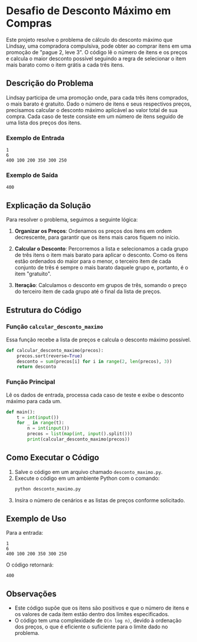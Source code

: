 # Desafio de Desconto Máximo em Compras

Este projeto resolve o problema de cálculo do desconto máximo que Lindsay, uma compradora compulsiva, pode obter ao comprar itens em uma promoção de "pague 2, leve 3". O código lê o número de itens e os preços e calcula o maior desconto possível seguindo a regra de selecionar o item mais barato como o item grátis a cada três itens.

## Descrição do Problema

Lindsay participa de uma promoção onde, para cada três itens comprados, o mais barato é gratuito. Dado o número de itens e seus respectivos preços, precisamos calcular o desconto máximo aplicável ao valor total de sua compra. Cada caso de teste consiste em um número de itens seguido de uma lista dos preços dos itens.

### Exemplo de Entrada

```
1
6
400 100 200 350 300 250
```

### Exemplo de Saída

```
400
```

## Explicação da Solução

Para resolver o problema, seguimos a seguinte lógica:

1. **Organizar os Preços**: Ordenamos os preços dos itens em ordem decrescente, para garantir que os itens mais caros fiquem no início.
  
2. **Calcular o Desconto**: Percorremos a lista e selecionamos a cada grupo de três itens o item mais barato para aplicar o desconto. Como os itens estão ordenados do maior para o menor, o terceiro item de cada conjunto de três é sempre o mais barato daquele grupo e, portanto, é o item "gratuito".

3. **Iteração**: Calculamos o desconto em grupos de três, somando o preço do terceiro item de cada grupo até o final da lista de preços.

## Estrutura do Código

### Função `calcular_desconto_maximo`

Essa função recebe a lista de preços e calcula o desconto máximo possível.

```python
def calcular_desconto_maximo(precos):
    precos.sort(reverse=True)
    desconto = sum(precos[i] for i in range(2, len(precos), 3))
    return desconto
```

### Função Principal

Lê os dados de entrada, processa cada caso de teste e exibe o desconto máximo para cada um.

```python
def main():
    t = int(input())
    for _ in range(t):
        n = int(input())
        precos = list(map(int, input().split()))
        print(calcular_desconto_maximo(precos))
```

## Como Executar o Código

1. Salve o código em um arquivo chamado `desconto_maximo.py`.
2. Execute o código em um ambiente Python com o comando:
   ```bash
   python desconto_maximo.py
   ```
3. Insira o número de cenários e as listas de preços conforme solicitado.

## Exemplo de Uso

Para a entrada:
```
1
6
400 100 200 350 300 250
```

O código retornará:
```
400
```

## Observações

- Este código supõe que os itens são positivos e que o número de itens e os valores de cada item estão dentro dos limites especificados.
- O código tem uma complexidade de `O(n log n)`, devido à ordenação dos preços, o que é eficiente o suficiente para o limite dado no problema.
